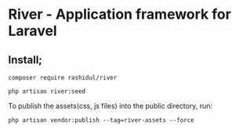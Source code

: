 # River - Application framework for Laravel


## Install;

`composer require rashidul/river`

`php artisan river:seed`

To publish the assets(css, js files) into the public
directory, run:

`php artisan vendor:publish --tag=river-assets --force`
